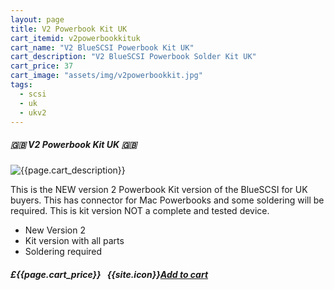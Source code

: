 ```yaml
---
layout: page
title: V2 Powerbook Kit UK
cart_itemid: v2powerbookkituk
cart_name: "V2 BlueSCSI Powerbook Kit UK"
cart_description: "V2 BlueSCSI Powerbook Solder Kit UK"
cart_price: 37
cart_image: "assets/img/v2powerbookkit.jpg"
tags: 
  - scsi
  - uk
  - ukv2
---
```


##### 🇬🇧 V2 Powerbook Kit UK 🇬🇧

![{{page.cart_description}}]({{page.cart_image}})

This is the NEW version 2 Powerbook Kit version of the BlueSCSI for UK buyers. This has connector for Mac Powerbooks and some soldering will be required. This is kit version NOT a complete and tested device.

* New Version 2
* Kit version with all parts
* Soldering required

##### £{{page.cart_price}} &nbsp; {{site.icon}}[Add to cart](/cart#{{page.cart_itemid}})
